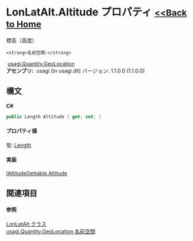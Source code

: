 # LonLatAlt.Altitude プロパティ <small>[<<Back to Home](https://github.com/usagi/usagi.cs/blob/master/Help/Home.md)</small> 

標高（高度）


    <strong>名前空間:</strong>
&nbsp;<a href="N_usagi_Quantity_GeoLocation.md">usagi.Quantity.GeoLocation</a><br /><strong>アセンブリ:</strong>
&nbsp;usagi (in usagi.dll) バージョン: 1.1.0.0 (1.1.0.0)

## 構文

**C#**<br />
``` C#
public Length Altitude { get; set; }
```


#### プロパティ値
型: <a href="T_usagi_Quantity_Length.md">Length</a>

#### 実装
<a href="P_usagi_Quantity_GeoLocation_IAltitudeGettable_Altitude.md">IAltitudeGettable.Altitude</a><br />

## 関連項目


#### 参照
<a href="T_usagi_Quantity_GeoLocation_LonLatAlt.md">LonLatAlt クラス</a><br /><a href="N_usagi_Quantity_GeoLocation.md">usagi.Quantity.GeoLocation 名前空間</a><br />